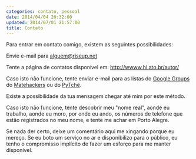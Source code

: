 ```yaml
---
categories: contato, pessoal
date: 2014/04/04 20:32:00
updated: 2014/07/01 21:57:00
title: Contato
---
```

Para entrar em contato comigo, existem as seguintes possibilidades:

Envie e-mail para alguem@riseup.net

Tente a p&aacute;gina de contatos dispon&iacute;vel em: <http://wwww.hi.ato.br/autor/>

Caso isto n&atilde;o funcione, tente enviar e-mail para as listas do [Google Groups](https://groups.google.com)
do [Matehackers](http://matehackers.org) ou do [PyTch&ecirc;](http://pytche.org).

Existe a possibilidade da tua mensagem chegar at&eacute; mim por este m&eacute;todo.

Caso isto n&atilde;o funcione, tente descobrir meu &quot;nome real&quot;, aonde eu trabalho,
aonde eu moro, por onde eu ando, os n&uacute;meros de telefone que est&atilde;o
registrados no meu nome, e tente me achar em Porto Alegre.

Se nada der certo, deixe um coment&aacute;rio aqui me xingando porque eu mere&ccedil;o.
Se eu boto um servi&ccedil;o no ar e disponibilizo para o p&uacute;blico, eu tenho o
compromisso impl&iacute;cito de fazer um esfor&ccedil;o para me manter dispon&iacute;vel.
